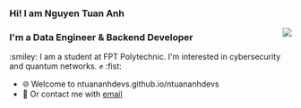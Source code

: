 ### Hi! I am Nguyen Tuan Anh
<img align="right" src="https://github-readme-stats.vercel.app/api?username=ntuananhdevs&count_private=true&show_icons=true&line_height=25" />
<h3>I'm a Data Engineer & Backend Developer</h3>
:smiley: I am a student at FPT Polytechnic. I'm interested in cybersecurity and quantum networks. ✊ :fist:

- :globe_with_meridians: Welcome to ntuananhdevs.github.io/ntuananhdevs
- :email: Or contact me with [email](mailto:anhndt25@gmail.com)
